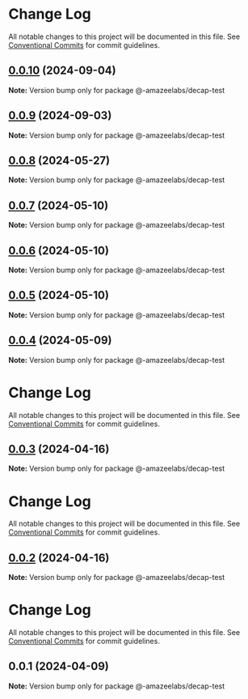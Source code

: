 # Change Log

All notable changes to this project will be documented in this file.
See [Conventional Commits](https://conventionalcommits.org) for commit guidelines.

## [0.0.10](https://github.com/AmazeeLabs/silverback-mono/compare/@-amazeelabs/decap-test@0.0.9...@-amazeelabs/decap-test@0.0.10) (2024-09-04)

**Note:** Version bump only for package @-amazeelabs/decap-test





## [0.0.9](https://github.com/AmazeeLabs/silverback-mono/compare/@-amazeelabs/decap-test@0.0.8...@-amazeelabs/decap-test@0.0.9) (2024-09-03)

**Note:** Version bump only for package @-amazeelabs/decap-test





## [0.0.8](https://github.com/AmazeeLabs/silverback-mono/compare/@-amazeelabs/decap-test@0.0.7...@-amazeelabs/decap-test@0.0.8) (2024-05-27)

**Note:** Version bump only for package @-amazeelabs/decap-test





## [0.0.7](https://github.com/AmazeeLabs/silverback-mono/compare/@-amazeelabs/decap-test@0.0.6...@-amazeelabs/decap-test@0.0.7) (2024-05-10)

**Note:** Version bump only for package @-amazeelabs/decap-test





## [0.0.6](https://github.com/AmazeeLabs/silverback-mono/compare/@-amazeelabs/decap-test@0.0.5...@-amazeelabs/decap-test@0.0.6) (2024-05-10)

**Note:** Version bump only for package @-amazeelabs/decap-test





## [0.0.5](https://github.com/AmazeeLabs/silverback-mono/compare/@-amazeelabs/decap-test@0.0.4...@-amazeelabs/decap-test@0.0.5) (2024-05-10)

**Note:** Version bump only for package @-amazeelabs/decap-test





## [0.0.4](https://github.com/AmazeeLabs/silverback-mono/compare/@-amazeelabs/decap-test@0.0.3...@-amazeelabs/decap-test@0.0.4) (2024-05-09)

**Note:** Version bump only for package @-amazeelabs/decap-test





# Change Log

All notable changes to this project will be documented in this file. See
[Conventional Commits](https://conventionalcommits.org) for commit guidelines.

## [0.0.3](https://github.com/AmazeeLabs/silverback-mono/compare/@-amazeelabs/decap-test@0.0.2...@-amazeelabs/decap-test@0.0.3) (2024-04-16)

**Note:** Version bump only for package @-amazeelabs/decap-test

# Change Log

All notable changes to this project will be documented in this file. See
[Conventional Commits](https://conventionalcommits.org) for commit guidelines.

## [0.0.2](https://github.com/AmazeeLabs/silverback-mono/compare/@-amazeelabs/decap-test@0.0.1...@-amazeelabs/decap-test@0.0.2) (2024-04-16)

**Note:** Version bump only for package @-amazeelabs/decap-test

# Change Log

All notable changes to this project will be documented in this file. See
[Conventional Commits](https://conventionalcommits.org) for commit guidelines.

## 0.0.1 (2024-04-09)

**Note:** Version bump only for package @-amazeelabs/decap-test
